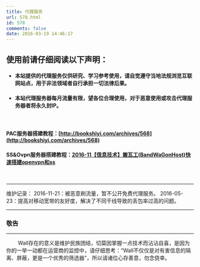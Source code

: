 ```yaml
---
title: 代理服务
url: 578.html
id: 578
comments: false
date: 2016-03-19 14:46:17
---
```


使用前请**仔细阅读**以下声明：
-----------------

*   #### **本站提供的代理服务仅供研究、学习参考使用，请自觉遵守当地法规浏览互联网站点，用于非法领域者自行承担一切法律后果。**
    
*   #### **本站代理服务器每月流量有限，望各位合理使用，对于恶意使用或攻击代理服务器者将永久封IP。**
    

     

#### PAC服务器搭建教程：[http://bookshiyi.com/archives/568](http://bookshiyi.com/archives/568)

#### SS&Ovpn服务器搭建教程：[2016-11【信息技术】搬瓦工(BandWaGonHost)快速搭建openvpn和ss](http://bookshiyi.com/archives/1360)

    

* * *

维护记录： 2016-11-21：被恶意刷流量，暂不公开免费代理服务。 2016-05-23：提高对移动宽带的友好度，解决了不同干线导致的丢包率过高的问题。

* * *

### **敬告**

* * *

        Wall存在的意义是维护民族团结，切莫因掌握一点技术而沾沾自喜，是因为你的一举一动都在运营商的监控中，请仔细思考：“Wall不仅仅是对有害信息的隔离、屏蔽，更是一个优秀的筛选器”，所以请诸位心存善意，勿念侥幸。